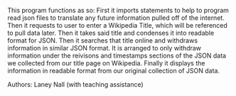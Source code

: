 This program functions as so:
  First it imports statements to help to program read json files to translate any future information pulled off of the internet.
  Then it requests to user to enter a Wikipedia Title, which will be referenced to pull data later.
  Then it takes said title and condenses it into readable format for JSON.
  Then it searches that title online and withdraws information in similar JSON format. It is arranged to only withdraw information
    under the reivisons and timestamps sections of the JSON data we collected from our title page on Wikipedia.
  Finally it displays the information in readable format from our original collection of JSON data.

  Authors:
  Laney Nall
    (with teaching assistance)
